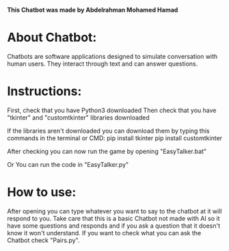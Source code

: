 **This Chatbot was made by Abdelrahman Mohamed Hamad**

# About Chatbot:

Chatbots are software applications designed to simulate conversation with human users.
They interact through text and can answer questions.

# Instructions:
First, check that you have Python3 downloaded 
Then check that you have "tkinter" and "customtkinter" libraries downloaded

If the libraries aren't downloaded you can download them by typing this commands in the terminal or CMD:
pip install tkinter
pip install customtkinter

After checking you can now run the game by opening "EasyTalker.bat"

Or You can run the code in "EasyTalker.py"

# How to use:

After opening you can type whatever you want to say to the chatbot at it will respond to you.
Take care that this is a basic Chatbot not made with AI so it have some questions and responds and if you ask a question that it doesn't know it won't understand.
If you want to check what you can ask the Chatbot check "Pairs.py".